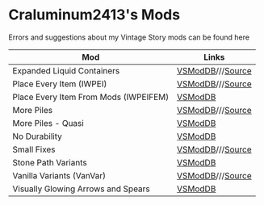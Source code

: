 # Craluminum2413's Mods
Errors and suggestions about my Vintage Story mods can be found here

|Mod|Links|
|---|---|
|Expanded Liquid Containers|[VSModDB](https://mods.vintagestory.at/exlico)///[Source](https://github.com/Craluminum2413/ExpandedLiquidContainers)|
|Place Every Item (IWPEI)|[VSModDB](https://mods.vintagestory.at/pei)///[Source](https://github.com/Craluminum2413/PlaceEveryItem)|
|Place Every Item From Mods (IWPEIFEM)|[VSModDB](https://mods.vintagestory.at/peifm)|
|More Piles|[VSModDB](https://mods.vintagestory.at/morepiles)///[Source](https://github.com/Craluminum2413/MorePiles)|
|More Piles - Quasi|[VSModDB](https://mods.vintagestory.at/qmorepiles)|
|No Durability|[VSModDB](https://mods.vintagestory.at/nodurability)|
|Small Fixes|[VSModDB](https://mods.vintagestory.at/smallfixes)///[Source](https://github.com/Craluminum2413/SmallFixes)|
|Stone Path Variants|[VSModDB](https://mods.vintagestory.at/ssppvv)|
|Vanilla Variants (VanVar)|[VSModDB](https://mods.vintagestory.at/vanvar)///[Source](https://github.com/Craluminum2413/VanillaVariants)|
|Visually Glowing Arrows and Spears|[VSModDB](https://mods.vintagestory.at/vgaas)|
